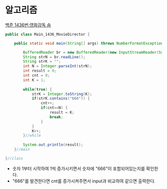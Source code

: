# 알고리즘
[백준 1436번:영화감독 숌](https://www.acmicpc.net/problem/1436)

```java
public class Main_1436_MovieDirector {

	public static void main(String[] args) throws NumberFormatException, IOException {

		BufferedReader br = new BufferedReader(new InputStreamReader(System.in));
		String strN = br.readLine();
		String strK = "";
		int N = Integer.parseInt(strN);
		int result = 0;
		int cnt = 0;
		int K = 1;
		
		while(true) {
			strK = Integer.toString(K);
			if(strK.contains("666")) {
				cnt++;
				if(cnt==N) {
					result = K;
					break;
				}
			}
			K++;
		}//while
		
		System.out.println(result);
	}//main

}//class
```

- 숫자 1부터 시작하여 1씩 증가시키면서 숫자에 "666"이 포함되어있는지를 확인한다.
- "666"를 발견한다면 cnt를 증가시켜주면서 input과 비교하여 같으면 출력한다.
